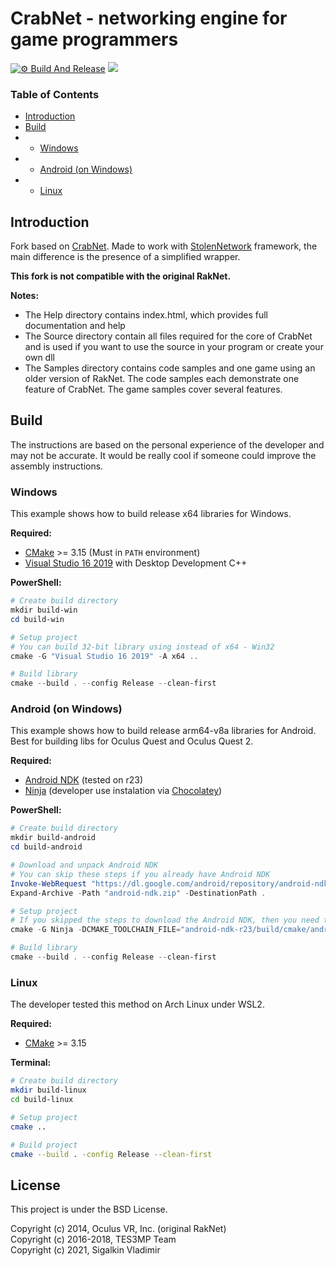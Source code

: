 # CrabNet - networking engine for game programmers

[![⚙ Build And Release](https://github.com/Iam1337/CrabNet/actions/workflows/ci.yml/badge.svg)](https://github.com/Iam1337/CrabNet/actions/workflows/ci.yml)
[![](https://img.shields.io/badge/license-BSD-green.svg)](https://github.com/Iam1337/CrabNet/blob/master/LICENSE)

### Table of Contents
- [Introduction](#introduction)
- [Build](#build)
- - [Windows](#windows)
- - [Android (on Windows)](#android-on-windows)
- - [Linux](#linux)


## Introduction
Fork based on  [CrabNet](https://github.com/TES3MP/CrabNet). Made to work with [StolenNetwork](https://github.com/Iam1337/StolenNetwork) framework, the main difference is the presence of a simplified wrapper.

**This fork is not compatible with the original RakNet.**

**Notes:**
* The Help directory contains index.html, which provides full documentation and help
* The Source directory contain all files required for the core of CrabNet and is used
if you want to use the source in your program or create your own dll
* The Samples directory contains code samples and one game using an older version of RakNet.
The code samples each demonstrate one feature of CrabNet. The game samples cover several features.

## Build

The instructions are based on the personal experience of the developer and may not be accurate. It would be really cool if someone could improve the assembly instructions. 

### Windows
This example shows how to build release x64 libraries for Windows.

**Required:**
 * [CMake](https://cmake.org/) >= 3.15 (Must in `PATH` environment)
 * [Visual Studio 16 2019](https://visualstudio.microsoft.com/vs/) with Desktop Development C++

**PowerShell:**
```powershell
# Create build directory
mkdir build-win
cd build-win

# Setup project
# You can build 32-bit library using instead of x64 - Win32
cmake -G "Visual Studio 16 2019" -A x64 ..

# Build library
cmake --build . --config Release --clean-first
```

### Android (on Windows)
This example shows how to build release arm64-v8a libraries for Android. Best for building libs for Oculus Quest and Oculus Quest 2.  

**Required:**
 * [Android NDK](https://developer.android.com/ndk/downloads) (tested on r23)
 * [Ninja](https://ninja-build.org/) (developer use instalation via [Chocolatey](https://community.chocolatey.org/packages/ninja))

**PowerShell:**
```powershell
# Create build directory
mkdir build-android
cd build-android

# Download and unpack Android NDK
# You can skip these steps if you already have Android NDK
Invoke-WebRequest "https://dl.google.com/android/repository/android-ndk-r23-windows.zip" -OutFile "android-ndk.zip"
Expand-Archive -Path "android-ndk.zip" -DestinationPath .

# Setup project
# If you skipped the steps to download the Android NDK, then you need to replace the path in CMAKE_TOOLCHAIN_FILE with your own. 
cmake -G Ninja -DCMAKE_TOOLCHAIN_FILE="android-ndk-r23/build/cmake/android.toolchain.cmake" -DANDROID_ABI=arm64-v8a -DANDROID_PLATFORM=23 ..

# Build library
cmake --build . --config Release --clean-first
```

### Linux

The developer tested this method on Arch Linux under WSL2.

**Required:**
 * [CMake](https://cmake.org/) >= 3.15

**Terminal:**
```zsh
# Create build directory
mkdir build-linux
cd build-linux

# Setup project
cmake ..

# Build project
cmake --build . -config Release --clean-first
```

## License
This project is under the BSD License.

Copyright (c) 2014, Oculus VR, Inc. (original RakNet)<br>
Copyright (c) 2016-2018, TES3MP Team<br>
Copyright (c) 2021, Sigalkin Vladimir
